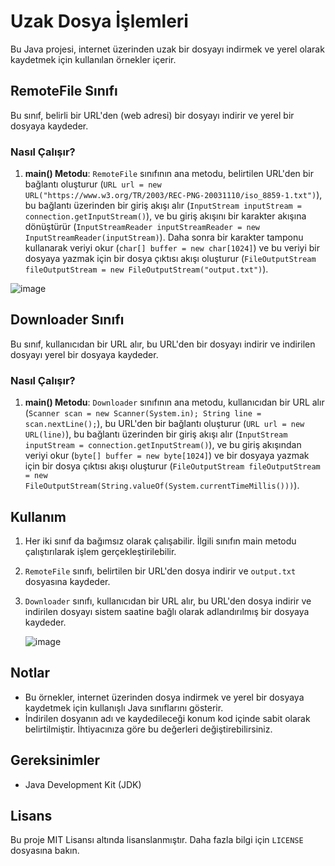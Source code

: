 # Uzak Dosya İşlemleri

Bu Java projesi, internet üzerinden uzak bir dosyayı indirmek ve yerel olarak kaydetmek için kullanılan örnekler içerir.

## RemoteFile Sınıfı

Bu sınıf, belirli bir URL'den (web adresi) bir dosyayı indirir ve yerel bir dosyaya kaydeder.

### Nasıl Çalışır?

1. **main() Metodu**: `RemoteFile` sınıfının ana metodu, belirtilen URL'den bir bağlantı oluşturur (`URL url = new URL("https://www.w3.org/TR/2003/REC-PNG-20031110/iso_8859-1.txt")`), bu bağlantı üzerinden bir giriş akışı alır (`InputStream inputStream = connection.getInputStream()`), ve bu giriş akışını bir karakter akışına dönüştürür (`InputStreamReader inputStreamReader = new InputStreamReader(inputStream)`). Daha sonra bir karakter tamponu kullanarak veriyi okur (`char[] buffer = new char[1024]`) ve bu veriyi bir dosyaya yazmak için bir dosya çıktısı akışı oluşturur (`FileOutputStream fileOutputStream = new FileOutputStream("output.txt")`).


![image](https://github.com/esmanur-karatas/fileOperationsWithJava/assets/83882274/84feb7ef-234a-4489-90ac-632cb56b860f)


## Downloader Sınıfı

Bu sınıf, kullanıcıdan bir URL alır, bu URL'den bir dosyayı indirir ve indirilen dosyayı yerel bir dosyaya kaydeder.

### Nasıl Çalışır?

1. **main() Metodu**: `Downloader` sınıfının ana metodu, kullanıcıdan bir URL alır (`Scanner scan = new Scanner(System.in); String line = scan.nextLine();`), bu URL'den bir bağlantı oluşturur (`URL url = new URL(line)`), bu bağlantı üzerinden bir giriş akışı alır (`InputStream inputStream = connection.getInputStream()`), ve bu giriş akışından veriyi okur (`byte[] buffer = new byte[1024]`) ve bir dosyaya yazmak için bir dosya çıktısı akışı oluşturur (`FileOutputStream fileOutputStream = new FileOutputStream(String.valueOf(System.currentTimeMillis()))`).

## Kullanım

1. Her iki sınıf da bağımsız olarak çalışabilir. İlgili sınıfın main metodu çalıştırılarak işlem gerçekleştirilebilir.
2. `RemoteFile` sınıfı, belirtilen bir URL'den dosya indirir ve `output.txt` dosyasına kaydeder.
3. `Downloader` sınıfı, kullanıcıdan bir URL alır, bu URL'den dosya indirir ve indirilen dosyayı sistem saatine bağlı olarak adlandırılmış bir dosyaya kaydeder.

   ![image](https://github.com/esmanur-karatas/fileOperationsWithJava/assets/83882274/70d12551-fd74-46eb-9bc1-2990bef6fed2)

   

## Notlar

- Bu örnekler, internet üzerinden dosya indirmek ve yerel bir dosyaya kaydetmek için kullanışlı Java sınıflarını gösterir.
- İndirilen dosyanın adı ve kaydedileceği konum kod içinde sabit olarak belirtilmiştir. İhtiyacınıza göre bu değerleri değiştirebilirsiniz.

## Gereksinimler

- Java Development Kit (JDK)

## Lisans

Bu proje MIT Lisansı altında lisanslanmıştır. Daha fazla bilgi için `LICENSE` dosyasına bakın.



